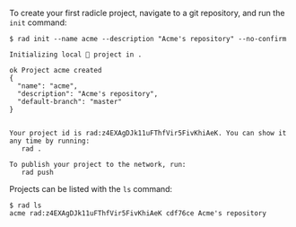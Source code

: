 
To create your first radicle project, navigate to a git repository, and run
the `init` command:

```
$ rad init --name acme --description "Acme's repository" --no-confirm

Initializing local 🌱 project in .

ok Project acme created
{
  "name": "acme",
  "description": "Acme's repository",
  "default-branch": "master"
}


Your project id is rad:z4EXAgDJk11uFThfVir5FivKhiAeK. You can show it any time by running:
   rad .

To publish your project to the network, run:
   rad push

```

Projects can be listed with the `ls` command:

```
$ rad ls
acme rad:z4EXAgDJk11uFThfVir5FivKhiAeK cdf76ce Acme's repository
```
